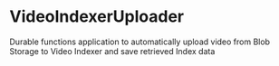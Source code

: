 # VideoIndexerUploader
Durable functions application to automatically upload video from Blob Storage to Video Indexer and save retrieved Index data
